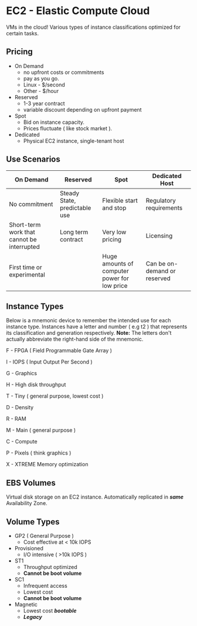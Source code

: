 # EC2 - Elastic Compute Cloud #

VMs in the cloud! Various types of instance classifications optimized for certain
tasks.

## Pricing ##

* On Demand
    * no upfront costs or commitments
    * pay as you go.
    * Linux - $/second
    * Other - $/hour
* Reserved
    * 1-3 year contract
    * variable discount depending on upfront payment
* Spot
    * Bid on instance capacity.
    * Prices fluctuate ( like stock market ).
* Dedicated
    * Physical EC2 instance, single-tenant host

## Use Scenarios ##

| On Demand |Reserved|Spot|Dedicated Host|
|-----------|--------|----|--------------|
|No commitment|Steady State, predictable use|Flexible start and stop|Regulatory requirements|
|Short-term work that cannot be interrupted|Long term contract|Very low pricing|Licensing|
|First time or experimental||Huge amounts of computer power for low price|Can be on-demand or reserved|

## Instance Types ##

Below is a mnemonic device to remember the intended use for each instance type. Instances have a letter and number ( e.g t2 ) that represents its classification and generation respectively. **Note:** The letters don't actually abbreviate the right-hand side of the mnemonic.

F - FPGA ( Field Programmable Gate Array )

I - IOPS ( Input Output Per Second )

G - Graphics

H - High disk throughput

T - Tiny ( general purpose, lowest cost )

D - Density

R - RAM

M - Main ( general purpose )

C - Compute

P - Pixels ( think graphics )

X - XTREME Memory optimization

## EBS Volumes ##

Virtual disk storage on an EC2 instance. Automatically replicated in ***same*** Availability Zone.

## Volume Types ##

* GP2 ( General Purpose )
    * Cost effective at < 10k IOPS
* Provisioned
    * I/O intensive ( >10k IOPS )
* ST1
    * Throughput optimized
    * **Cannot be boot volume**
* SC1
    * Infrequent access
    * Lowest cost
    * **Cannot be boot volume**
* Magnetic
    * Lowest cost ***bootable***
    * ***Legacy***
